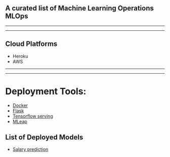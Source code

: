 ## A curated list of Machine Learning Operations MLOps

---

---

## Cloud Platforms

- Heroku
- AWS

---

---

# Deployment Tools:

- [Docker](https://www.docker.com/)
- [Flask](https://flask.palletsprojects.com/en/1.1.x/tutorial/deploy/)
- [Tensorflow serving](https://github.com/tensorflow/serving)
- [MLeap](https://mleap-docs.combust.ml/)

## List of Deployed Models

- [Salary prediction](https://github.com/Harphies/salary-prediction)
